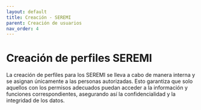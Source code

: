 ```yaml
---
layout: default
title: Creación - SEREMI
parent: Creación de usuarios
nav_order: 4
---
```

# Creación de perfiles SEREMI

La creación de perfiles para los SEREMI se lleva a cabo de manera interna y se asignan únicamente a las personas autorizadas. Esto garantiza que solo aquellos con los permisos adecuados puedan acceder a la información y funciones correspondientes, asegurando así la confidencialidad y la integridad de los datos.